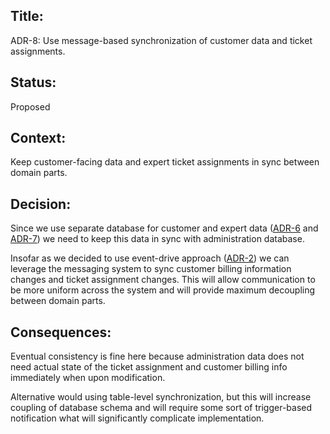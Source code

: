## Title: 
ADR-8: Use message-based synchronization of customer data and ticket assignments.

## Status: 
Proposed

## Context: 
Keep customer-facing data and expert ticket assignments in sync between domain parts.

## Decision: 
Since we use separate database for customer and expert data ([ADR-6](ADR-6-separate-customer-db.md) and [ADR-7](ADR-7-separate-experts-db.md)) we need to keep this data in sync with administration database.

Insofar as we decided to use event-drive approach ([ADR-2](ADR-2-event-driven-broker.md)) we can leverage the messaging system to sync customer billing information changes and ticket assignment changes. This will allow communication to be more uniform across the system and will provide maximum decoupling between domain parts.

## Consequences: 

Eventual consistency is fine here because administration data does not need actual state of the ticket assignment and customer billing info immediately when upon modification.

Alternative would using table-level synchronization, but this will increase coupling of database schema and will require some sort of trigger-based notification what will significantly complicate implementation.
